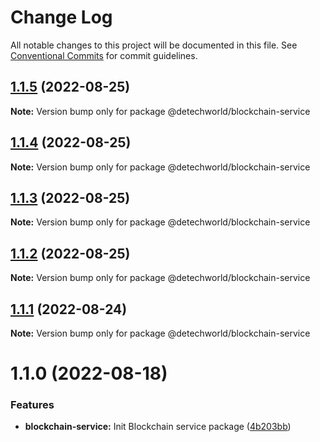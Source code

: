 # Change Log

All notable changes to this project will be documented in this file.
See [Conventional Commits](https://conventionalcommits.org) for commit guidelines.

## [1.1.5](https://github.com/detechworld/tto-packages/compare/@detechworld/blockchain-service@1.1.4...@detechworld/blockchain-service@1.1.5) (2022-08-25)

**Note:** Version bump only for package @detechworld/blockchain-service





## [1.1.4](https://github.com/detechworld/tto-packages/compare/@detechworld/blockchain-service@1.1.3...@detechworld/blockchain-service@1.1.4) (2022-08-25)

**Note:** Version bump only for package @detechworld/blockchain-service





## [1.1.3](https://github.com/detechworld/tto-packages/compare/@detechworld/blockchain-service@1.1.2...@detechworld/blockchain-service@1.1.3) (2022-08-25)

**Note:** Version bump only for package @detechworld/blockchain-service





## [1.1.2](https://github.com/detechworld/tto-packages/compare/@detechworld/blockchain-service@1.1.1...@detechworld/blockchain-service@1.1.2) (2022-08-25)

**Note:** Version bump only for package @detechworld/blockchain-service





## [1.1.1](https://github.com/detechworld/tto-packages/compare/@detechworld/blockchain-service@1.1.0...@detechworld/blockchain-service@1.1.1) (2022-08-24)

**Note:** Version bump only for package @detechworld/blockchain-service





# 1.1.0 (2022-08-18)


### Features

* **blockchain-service:** Init Blockchain service package ([4b203bb](https://github.com/detechworld/tto-packages/commit/4b203bb0eb1c5be71525f3cfc8ddad7d587456bf))

